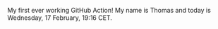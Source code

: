 My first ever working GitHub Action!
My name is Thomas and today is Wednesday, 17 February, 19:16 CET. 
